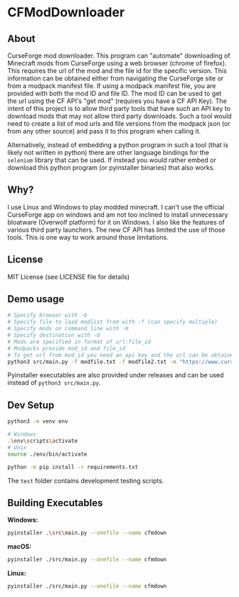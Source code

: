 # CFModDownloader

## About

CurseForge mod downloader. This program can "automate" downloading of Minecraft mods from CurseForge using a web browser (chrome of firefox). This requires the url of the mod and the file id for the specific version. This information can be obtained either from navigating the CurseForge site or from a modpack manifest file. If using a modpack manifest file, you are provided with both the mod ID and file ID. The mod ID can be used to get the url using the CF API's "get mod" (requires you have a CF API Key). The intent of this project is to allow third party tools that have such an API key to download mods that may not allow third party downloads. Such a tool would need to create a list of mod urls and file versions from the modpack json (or from any other source) and pass it to this program when calling it. 

Alternatively, instead of embedding a python program in such a tool (that is likely not written in python) there are other language bindings for the `selenium` library that can be used. If instead you would rather embed or download this python program (or pyinstaller binaries) that also works.


## Why?

I use Linux and Windows to play modded minecraft. I can't use the official CurseForge app on windows and am not too inclined to install unnecessary bloatware (Overwolf platform) for it on Windows. I also like the features of various third party launchers. The new CF API has limited the use of those tools. This is one way to work around those limitations.


## License

MIT License (see LICENSE file for details)


## Demo usage

```sh
# Specify browser with -b
# Specify file to load modlist from with -f (can specify multiple)
# Specify mods on command line with -m
# Specify destination with -d
# Mods are specified in format of url:file_id
# Modpacks provide mod_id and file_id
# To get url from mod_id you need an api key and the url can be obtained by "getting the mod" using the CF API
python3 src/main.py -f modfile.txt -f modfile2.txt -m "https://www.curseforge.com/minecraft/mc-mods/waystones:3515707" -b firefox -d mods
```

Pyinstaller executables are also provided under releases and can be used instead of `python3 src/main.py`.


## Dev Setup

```sh
python3 -m venv env

# Windows
.\env\scripts\activate
# Unix
source ./env/bin/activate

python -m pip install -r requirements.txt
```

The `test` folder contains development testing scripts.


## Building Executables

**Windows:**

```sh
pyinstaller .\src\main.py --onefile --name cfmdown
```

**macOS:**

```sh
pyinstaller ./src/main.py --onefile --name cfmdown
```

**Linux:**

```sh
pyinstaller ./src/main.py --onefile --name cfmdown
```
